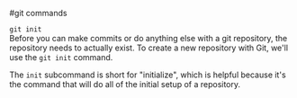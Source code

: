 #git commands  
  
`git init`  
Before you can make commits or do anything else with a git repository, the repository needs to actually exist.
To create a new repository with Git, we'll use the `git init` command.  
  
The `init` subcommand is short for "initialize", which is helpful because it's the command that will do all of the 
initial setup of a repository.  

